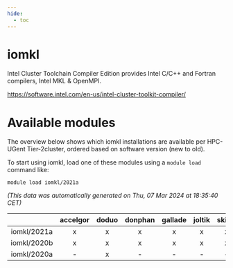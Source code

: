 ```yaml
---
hide:
  - toc
---
```


iomkl
=====


Intel Cluster Toolchain Compiler Edition provides Intel C/C++ and Fortran compilers, Intel MKL & OpenMPI.

https://software.intel.com/en-us/intel-cluster-toolkit-compiler/
# Available modules


The overview below shows which iomkl installations are available per HPC-UGent Tier-2cluster, ordered based on software version (new to old).

To start using iomkl, load one of these modules using a `module load` command like:

```shell
module load iomkl/2021a
```

*(This data was automatically generated on Thu, 07 Mar 2024 at 18:35:40 CET)*  

| |accelgor|doduo|donphan|gallade|joltik|skitty|
| :---: | :---: | :---: | :---: | :---: | :---: | :---: |
|iomkl/2021a|x|x|x|x|x|x|
|iomkl/2020b|x|x|x|x|x|x|
|iomkl/2020a|-|x|-|-|-|-|
